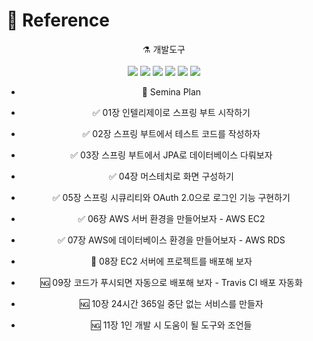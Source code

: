 
  
# 📜 Reference 

<div align="center">
⚗ 개발도구
  <br> 
  <br/>
  <img src="https://img.shields.io/badge/Java-blue?style=flat&logo=Avast&logoColor=1E8CBE"/> <img src="https://img.shields.io/badge/Spring-green?style=flat&logo=Spring&logoColor=6DB33F"/>  <img src="https://img.shields.io/badge/AmazonEC2-orange?style=flat&logo=AmazonEC2&logoColor=FF9900"/>
<img src="https://img.shields.io/badge/AmazonRDS-purple?style=flat&logo=AmazonRDS&logoColor=527FFF"/>
<img src="https://img.shields.io/badge/SpringSecurity-peacockgreen?style=flat&logo=SpringSecurity&logoColor=6DB33F"/>
<img src="https://img.shields.io/badge/IntelliJ-black?style=flat&logo=IntelliJ&logoColor=000000"/>
</div>

<div align="center"> 

-  🥽 Semina Plan

-  ✅ 01장 인텔리제이로 스프링 부트 시작하기   

-  ✅ 02장 스프링 부트에서 테스트 코드를 작성하자
 
-  ✅ 03장 스프링 부트에서 JPA로 데이터베이스 다뤄보자
 
-  ✅ 04장 머스테치로 화면 구성하기
 
-  ✅ 05장 스프링 시큐리티와 OAuth 2.0으로 로그인 기능 구현하기
 
-  ✅ 06장 AWS 서버 환경을 만들어보자 - AWS EC2
 
-  ✅ 07장 AWS에 데이터베이스 환경을 만들어보자 - AWS RDS
 
-  🏃 08장 EC2 서버에 프로젝트를 배포해 보자
 
-  🆖 09장 코드가 푸시되면 자동으로 배포해 보자 - Travis CI 배포 자동화
 
-  🆖 10장 24시간 365일 중단 없는 서비스를 만들자
 
-  🆖 11장 1인 개발 시 도움이 될 도구와 조언들
 
</div>

